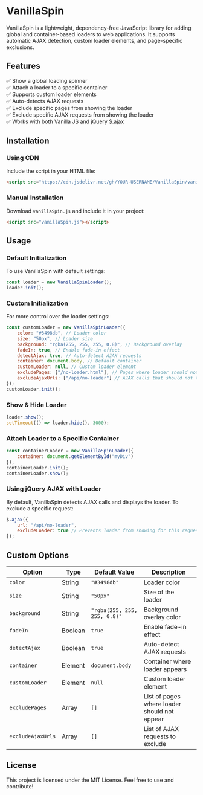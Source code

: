 # VanillaSpin

VanillaSpin is a lightweight, dependency-free JavaScript library for adding global and container-based loaders to web applications. It supports automatic AJAX detection, custom loader elements, and page-specific exclusions.

## Features
✅ Show a global loading spinner  
✅ Attach a loader to a specific container  
✅ Supports custom loader elements  
✅ Auto-detects AJAX requests  
✅ Exclude specific pages from showing the loader  
✅ Exclude specific AJAX requests from showing the loader  
✅ Works with both Vanilla JS and jQuery $.ajax  

## Installation

### Using CDN
Include the script in your HTML file:
```html
<script src="https://cdn.jsdelivr.net/gh/YOUR-USERNAME/VanillaSpin/vanillaSpin.js"></script>
```

### Manual Installation
Download `vanillaSpin.js` and include it in your project:
```html
<script src="vanillaSpin.js"></script>
```

## Usage

### Default Initialization
To use VanillaSpin with default settings:
```javascript
const loader = new VanillaSpinLoader();
loader.init();
```

### Custom Initialization
For more control over the loader settings:
```javascript
const customLoader = new VanillaSpinLoader({
    color: "#3498db", // Loader color
    size: "50px", // Loader size
    background: "rgba(255, 255, 255, 0.8)", // Background overlay
    fadeIn: true, // Enable fade-in effect
    detectAjax: true, // Auto-detect AJAX requests
    container: document.body, // Default container
    customLoader: null, // Custom loader element
    excludePages: ["/no-loader.html"], // Pages where loader should not appear
    excludeAjaxUrls: ["/api/no-loader"] // AJAX calls that should not trigger the loader
});
customLoader.init();
```

### Show & Hide Loader
```javascript
loader.show();
setTimeout(() => loader.hide(), 3000);
```

### Attach Loader to a Specific Container
```javascript
const containerLoader = new VanillaSpinLoader({
    container: document.getElementById("myDiv")
});
containerLoader.init();
containerLoader.show();
```

### Using jQuery AJAX with Loader
By default, VanillaSpin detects AJAX calls and displays the loader. To exclude a specific request:
```javascript
$.ajax({
    url: "/api/no-loader",
    excludeLoader: true // Prevents loader from showing for this request
});
```

## Custom Options
| Option           | Type      | Default Value                        | Description |
|-----------------|----------|--------------------------------|-------------|
| `color`        | String   | `"#3498db"`                   | Loader color |
| `size`         | String   | `"50px"`                      | Size of the loader |
| `background`   | String   | `"rgba(255, 255, 255, 0.8)"`  | Background overlay color |
| `fadeIn`       | Boolean  | `true`                         | Enable fade-in effect |
| `detectAjax`   | Boolean  | `true`                         | Auto-detect AJAX requests |
| `container`    | Element  | `document.body`                | Container where loader appears |
| `customLoader` | Element  | `null`                         | Custom loader element |
| `excludePages` | Array    | `[]`                           | List of pages where loader should not appear |
| `excludeAjaxUrls` | Array | `[]`                           | List of AJAX requests to exclude |

## License
This project is licensed under the MIT License. Feel free to use and contribute!

